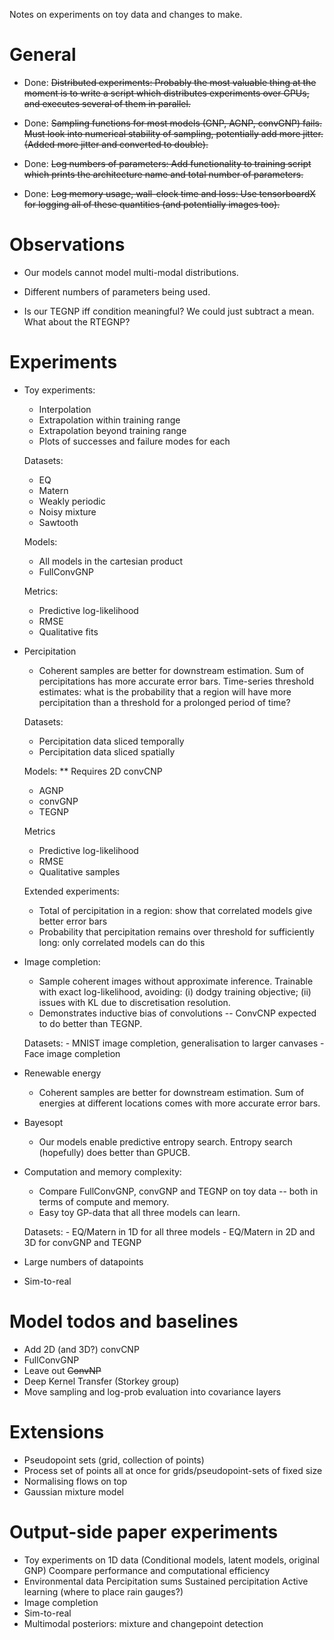Notes on experiments on toy data and changes to make.

# General

- Done: ~~Distributed experiments: Probably the most valuable thing at the moment is to write a script which distributes experiments over GPUs, and executes several of them in parallel.~~

- Done: ~~Sampling functions for most models (GNP, AGNP, convGNP) fails. Must look into numerical stability of sampling, potentially add more jitter. (Added more jitter and converted to double).~~

- Done: ~~Log numbers of parameters: Add functionality to training script which prints the architecture name and total number of parameters.~~

- Done: ~~Log memory usage, wall-clock time and loss: Use tensorboardX for logging all of these quantities (and potentially images too).~~


# Observations

- Our models cannot model multi-modal distributions.

- Different numbers of parameters being used.

- Is our TEGNP iff condition meaningful? We could just subtract a mean. What about the RTEGNP?



# Experiments

- Toy experiments:
    - Interpolation
    - Extrapolation within training range
    - Extrapolation beyond training range
    - Plots of successes and failure modes for each
    
    Datasets:
    - EQ
    - Matern
    - Weakly periodic
    - Noisy mixture
    - Sawtooth
    
    Models:
    - All models in the cartesian product
    - FullConvGNP
    
    Metrics:
    - Predictive log-likelihood
    - RMSE
    - Qualitative fits


- Percipitation
    - Coherent samples are better for downstream estimation. Sum of percipitations has more accurate error bars. Time-series threshold estimates: what is the probability that a region will have more percipitation than a threshold for a prolonged period of time?
    
    Datasets:
    - Percipitation data sliced temporally
    - Percipitation data sliced spatially
        
    Models:
    ** Requires 2D convCNP
    - AGNP
    - convGNP
    - TEGNP
    
    Metrics
    - Predictive log-likelihood
    - RMSE
    - Qualitative samples
    
    Extended experiments:
    - Total of percipitation in a region: show that correlated models give better error bars
    - Probability that percipitation remains over threshold for sufficiently long: only correlated models can do this
    
    

- Image completion:
    - Sample coherent images without approximate inference. Trainable with exact log-likelihood, avoiding: (i) dodgy training objective; (ii) issues with KL due to discretisation resolution.
    - Demonstrates inductive bias of convolutions -- ConvCNP expected to do better than TEGNP.
    
    Datasets:
        - MNIST image completion, generalisation to larger canvases
        - Face image completion
    
- Renewable energy
    - Coherent samples are better for downstream estimation. Sum of energies at different locations comes with more accurate error bars.

- Bayesopt
    - Our models enable predictive entropy search. Entropy search (hopefully) does better than GPUCB.

- Computation and memory complexity:
    - Compare FullConvGNP, convGNP and TEGNP on toy data -- both in terms of compute and memory.
    - Easy toy GP-data that all three models can learn.
    
    Datasets:
        - EQ/Matern in 1D for all three models
        - EQ/Matern in 2D and 3D for convGNP and TEGNP

- Large numbers of datapoints

- Sim-to-real



# Model todos and baselines
- Add 2D (and 3D?) convCNP
- FullConvGNP
- Leave out ~~ConvNP~~
- Deep Kernel Transfer (Storkey group)
- Move sampling and log-prob evaluation into covariance layers


# Extensions
- Pseudopoint sets (grid, collection of points)
- Process set of points all at once for grids/pseudopoint-sets of fixed size
- Normalising flows on top
- Gaussian mixture model


# Output-side paper experiments
- Toy experiments on 1D data (Conditional models, latent models, original GNP)
        Coompare performance and computational efficiency
- Environmental data
        Percipitation sums
        Sustained percipitation
        Active learning (where to place rain gauges?)
- Image completion
- Sim-to-real
- Multimodal posteriors: mixture and changepoint detection


